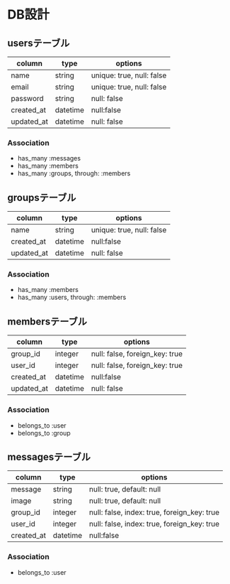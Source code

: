 # DB設計
## usersテーブル
|column|type|options|
|------|----|-------|
|name|string|unique: true, null: false|
|email|string|unique: true, null: false|
|password|string|null: false|
|created_at|datetime|null:false|
|updated_at|datetime|null: false|

### Association
- has_many :messages
- has_many :members
- has_many :groups, through: :members

## groupsテーブル
|column|type|options|
|------|----|-------|
|name|string|unique: true, null: false|
|created_at|datetime|null:false|
|updated_at|datetime|null: false|

### Association
- has_many :members
- has_many :users, through: :members

## membersテーブル
|column|type|options|
|------|----|-------|
|group_id|integer|null: false, foreign_key: true|
|user_id|integer|null: false, foreign_key: true|
|created_at|datetime|null:false|
|updated_at|datetime|null: false|

### Association
- belongs_to :user
- belongs_to :group

## messagesテーブル
|column|type|options|
|------|----|-------|
|message|string|null: true, default: null|
|image|string|null: true, default: null|
|group_id|integer|null: false, index: true, foreign_key: true|
|user_id|integer|null: false, index: true, foreign_key: true|
|created_at|datetime|null:false|

### Association
- belongs_to :user
